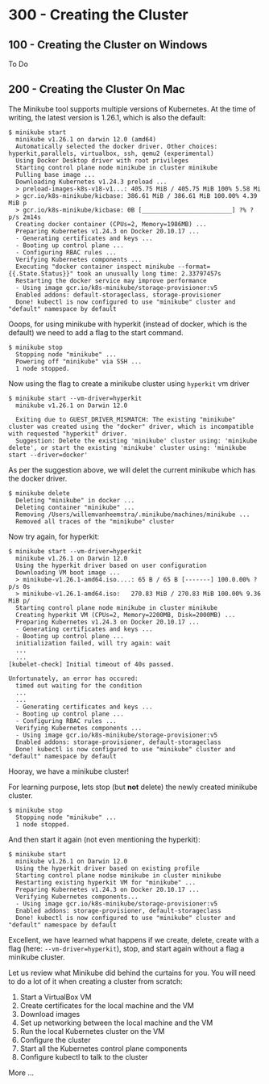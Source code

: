# 300 - Creating the Cluster

## 100 - Creating the Cluster on Windows

To Do

## 200 - Creating the Cluster On Mac

The Minikube tool supports multiple versions of Kubernetes. At the time of writing, the latest version is 1.26.1, which is also the default:

```
$ minikube start
  minikube v1.26.1 on darwin 12.0 (amd64)
  Automatically selected the docker driver. Other choices: hyperkit,parallels, virtualbox, ssh, qemu2 (experimental)
  Using Docker Desktop driver with root privileges
  Starting control plane node minikube in cluster minikube
  Pulling base image ...
  Downloading Kubernetes v1.24.3 preload ...
  > preload-images-k8s-v18-v1...: 405.75 MiB / 405.75 MiB 100% 5.58 Mi
  > gcr.io/k8s-minikube/kicbase: 386.61 MiB / 386.61 MiB 100.00% 4.39 MiB p
  > gcr.io/k8s-minikube/kicbase: 0B [_________________________] ?% ? p/s 2m14s
  Creating docker container (CPUs=2, Memory=1986MB) ...
  Preparing Kubernetes v1.24.3 on Docker 20.10.17 ...
  - Generating certificates and keys ...
  - Booting up control plane ...
  - Configuring RBAC rules ...
  Verifying Kubernetes components ...
  Executing "docker container inspect minikube --format={{.State.Status}}" took an unusually long time: 2.33797457s
  Restarting the docker service may improve performance
  - Using image gcr.io/k8s-minikube/storage-provisioner:v5
  Enabled addons: default-storageclass, storage-provisioner
  Done! kubectl is now configured to use "minikube" cluster and "default" namespace by default
```

Ooops, for using minikube with hyperkit (instead of docker, which is the default) we need to add a flag to the start command.

```
$ minikube stop
  Stopping node "minikube" ...
  Powering off "minikube" via SSH ...
  1 node stopped.
```

Now using the flag to create a minikube cluster using ```hyperkit``` vm driver

```
$ minikube start --vm-driver=hyperkit
  minikube v1.26.1 on Darwin 12.0
  
  Exiting due to GUEST_DRIVER_MISMATCH: The existing "minikube" cluster was created using the "docker" driver, which is incompatible with requested "hyperkit" driver.
  Suggestion: Delete the existing 'minikube' cluster using: 'minikube delete', or start the existing 'minikube' cluster using: 'minikube start --driver=docker'
```

As per the suggestion above, we will delet the current minikube which has the docker driver.

```
$ minikube delete
  Deleting "minikube" in docker ...
  Deleting container "minikube" ...
  Removing /Users/willemvanheemstra/.minikube/machines/minikube ...
  Removed all traces of the "minikube" cluster
```

Now try again, for hyperkit:

```
$ minikube start --vm-driver=hyperkit
  minikube v1.26.1 on Darwin 12.0
  Using the hyperkit driver based on user configuration 
  Downloading VM boot image ...
  > minikube-v1.26.1-amd64.iso....: 65 B / 65 B [-------] 100.0.00% ? p/s 0s
  > minikube-v1.26.1-amd64.iso:   270.83 MiB / 270.83 MiB 100.00% 9.36 MiB p/
  Starting control plane node minikube in cluster minikube
  Creating hyperkit VM (CPUs=2, Memory=2200MB, Disk=2000MB) ...
  Preparing Kubernetes v1.24.3 on Docker 20.10.17 ...
  - Generating certificates and keys ...
  - Booting up control plane ...
  initialization failed, will try again: wait
  ...
  ...
[kubelet-check] Initial timeout of 40s passed.

Unfortunately, an error has occured:
  timed out waiting for the condition
  ...
  ...
  - Generating certificates and keys ...
  - Booting up control plane ...
  - Configuring RBAC rules ...
  Verifying Kubernetes components ...
  - Using image gcr.io/k8s-minikube/storage-provisioner:v5
  Enabled addons: storage-provisioner, default-storageclass
  Done! kubectl is now configured to use "minikube" cluster and "default" namespace by default
```

Hooray, we have a minikube cluster!

For learning purpose, lets stop (but **not** delete) the newly created minikube cluster.

```
$ minikube stop
  Stopping node "minikube" ...
  1 node stopped.
```

And then start it again (not even mentioning the hyperkit):

```
$ minikube start
  minikube v1.26.1 on Darwin 12.0
  Using the hyperkit driver based on existing profile
  Starting control plane nodse minikube in cluster minikube
  Restarting existing hyperkit VM for "minikube" ...
  Preparing Kubernetes v1.24.3 on Docker 20.10.17 ...
  Verifying Kubernetes components...
  - Using image gcr.io/k8s-minikube/storage-provisioner:v5
  Enabled addons: storage-provisioner, default-storageclass
  Done! kubectl is now configured to use "minikube" cluster and "default" namespace by default
```

Excellent, we have learned what happens if we create, delete, create with a flag (here: ```--vm-driver=hyperkit```), stop, and start again without a flag a minikube cluster.

Let us review what Minikube did behind the curtains for you. You will need to do a lot of it when creating a cluster from scratch:

1. Start a VirtualBox VM
2. Create certificates for the local machine and the VM
3. Download images
4. Set up networking between the local machine and the VM
5. Run the local Kubernetes cluster on the VM
6. Configure the cluster
7. Start all the Kubernetes control plane components
8. Configure kubectl to talk to the cluster

More ...
